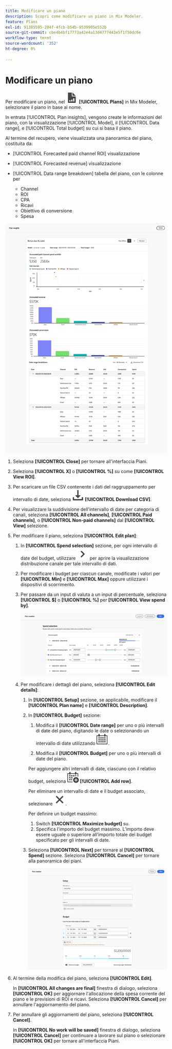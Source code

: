 ```yaml
---
title: Modificare un piano
description: Scopri come modificare un piano in Mix Modeler.
feature: Plans
exl-id: 91385595-284f-4fcb-b54b-9539905e552b
source-git-commit: cbe4b4bf17773a42e4a13d4777443e5f1f50dc6e
workflow-type: tm+mt
source-wordcount: '352'
ht-degree: 0%

---
```


# Modificare un piano

Per modificare un piano, nel ![PLan](../assets/icons/FileChart.svg) **[!UICONTROL Plans]** in Mix Modeler, selezionare il piano in base al nome.

In entrata [!UICONTROL Plan insights], vengono create le informazioni del piano, con la visualizzazione [!UICONTROL Model], il [!UICONTROL Data range], e [!UICONTROL Total budget] su cui si basa il piano.

Al termine del recupero, viene visualizzata una panoramica del piano, costituita da:

- [!UICONTROL Forecasted paid channel ROI] visualizzazione
- [!UICONTROL Forecasted revenue] visualizzazione
- [!UICONTROL Data range breakdown] tabella del piano, con le colonne per

   - Channel
   - ROI
   - CPA
   - Ricavi
   - Obiettivo di conversione
   - Spesa

![Panoramica di un piano](../assets/overview-plan.png)

1. Seleziona **[!UICONTROL Close]** per tornare all&#39;interfaccia Piani.

1. Seleziona **[!UICONTROL X]** o **[!UICONTROL  %]** su come **[!UICONTROL View ROI]**.

1. Per scaricare un file CSV contenente i dati del raggruppamento per intervallo di date, seleziona ![Scarica](../assets/icons/Download.svg) **[!UICONTROL Download CSV]**.

1. Per visualizzare la suddivisione dell’intervallo di date per categoria di canali, seleziona **[!UICONTROL All channels]**, **[!UICONTROL Paid channels]**, o **[!UICONTROL Non-paid channels]** dal **[!UICONTROL View]** selezione.

1. Per modificare il piano, seleziona **[!UICONTROL Edit plan]**:

   1. In **[!UICONTROL Spend selection]** sezione, per ogni intervallo di date del budget, utilizzare ![Freccia](../assets/icons/ChevronRight.svg) per aprire la visualizzazione distribuzione canale per tale intervallo di dati.

   1. Per modificare i budget per ciascun canale, modificate i valori per **[!UICONTROL Min]** e **[!UICONTROL Max]** oppure utilizzare i dispositivi di scorrimento.

   1. Per passare da un input di valuta a un input di percentuale, seleziona **[!UICONTROL $]** o **[!UICONTROL %]** per **[!UICONTROL View spend by]**.

      ![Selezione spesa](../assets/spend-selection.png)

   1. Per modificare i dettagli del piano, seleziona **[!UICONTROL Edit details]**:

      1. In **[!UICONTROL Setup]** sezione, se applicabile, modificare il **[!UICONTROL Plan name]** e **[!UICONTROL Description]**.

      1. In **[!UICONTROL Budget]** sezione:

         1. Modifica il **[!UICONTROL Date range]** per uno o più intervalli di date del piano, digitando le date o selezionando un intervallo di date utilizzando ![Calendario](../assets/icons/Calendar.svg).

         1. Modifica il **[!UICONTROL Budget]** per uno o più intervalli di date del piano.

         Per aggiungere altri intervalli di date, ciascuno con il relativo budget, seleziona ![CalendarAdd](../assets/icons/CalendarAdd.svg) **[!UICONTROL Add row]**.

         Per eliminare un intervallo di date e il budget associato, selezionare ![Chiudi](../assets/icons/Close.svg).

         Per definire un budget massimo:

         1. Switch **[!UICONTROL Maximize budget]** su.
         1. Specifica l&#39;importo del budget massimo. L’importo deve essere uguale o superiore all’importo totale dei budget specificato per gli intervalli di date.

      1. Seleziona **[!UICONTROL Next]** per tornare al **[!UICONTROL Spend]** sezione. Seleziona **[!UICONTROL Cancel]** per tornare alla panoramica dei piani.

         ![Dettagli piano](../assets/plan-details.png)


1. Al termine della modifica del piano, seleziona **[!UICONTROL Edit]**.

   In **[!UICONTROL All changes are final]** finestra di dialogo, seleziona **[!UICONTROL OK]** per aggiornare l&#39;allocazione della spesa corrente del piano e le previsioni di ROI e ricavi. Seleziona **[!UICONTROL Cancel]** per annullare l&#39;aggiornamento del piano.

1. Per annullare gli aggiornamenti del piano, seleziona **[!UICONTROL Cancel]**.

   In **[!UICONTROL No work will be saved]** finestra di dialogo, seleziona **[!UICONTROL Cancel]** per continuare a lavorare sul piano o selezionare **[!UICONTROL OK]** per tornare all&#39;interfaccia Piani.
